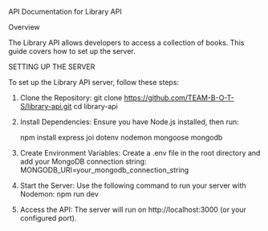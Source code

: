API Documentation for Library API

Overview

The Library API allows developers to access a collection of books. This guide covers how to set up the server.

SETTING UP THE SERVER

To set up the Library API server, follow these steps:

1. Clone the Repository:
   git clone https://github.com/TEAM-B-O-T-S/library-api.git
   cd library-api

2. Install Dependencies:
   Ensure you have Node.js installed, then run:

   npm install express joi dotenv nodemon mongoose mongodb

3. Create Environment Variables:
   Create a .env file in the root directory and add your MongoDB connection string:
   MONGODB_URI=your_mongodb_connection_string

4. Start the Server:
   Use the following command to run your server with Nodemon:
   npm run dev

5. Access the API:
The server will run on http://localhost:3000 (or your configured port).







